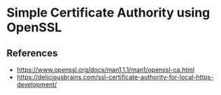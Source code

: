 # Simple Certificate Authority using OpenSSL

## References

- https://www.openssl.org/docs/man1.1.1/man1/openssl-ca.html
- https://deliciousbrains.com/ssl-certificate-authority-for-local-https-development/
